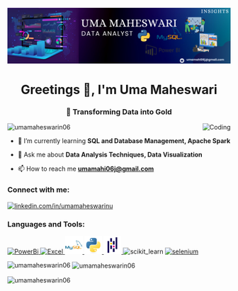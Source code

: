 ![logo](https://github.com/UmaMaheswariN06/UmaMahi/blob/main/Black%20%26%20White%20Modern%20Minimalist%20Data%20Analyst%20LinkedIn%20Banner%20(1).png)
<h1 align="center">Greetings 👋, I'm Uma Maheswari</h1>
<h3 align="center">🔮 Transforming Data into Gold</h3>

<img align="right" alt="Coding" src="https://user-images.githubusercontent.com/74038190/221352975-94759904-aa4c-4032-a8ab-b546efb9c478.gif" style="max-width: 100%; display: inline-block;" data-target="animated-image.originalImage">

<p align="left"> <img src="https://komarev.com/ghpvc/?username=umamaheswarin06&label=Profile%20views&color=0e75b6&style=flat" alt="umamaheswarin06" /> </p>

- 🌱 I’m currently learning **SQL and Database Management, Apache Spark**

- 💬 Ask me about **Data Analysis Techniques, Data Visualization**

- 📫 How to reach me **umamahi06j@gmail.com**

<h3 align="left">Connect with me:</h3>
<p align="left">
<a href="www.linkedin.com/in/umamaheswarinu" target="blank"><img align="center" src="https://raw.githubusercontent.com/rahuldkjain/github-profile-readme-generator/master/src/images/icons/Social/linked-in-alt.svg" alt="linkedin.com/in/umamaheswarinu" height="30" width="40" /></a>
</p>

<h3 align="left">Languages and Tools:</h3>
<p align="left" dir="auto"> <a href="https://powerbi.microsoft.com/en-au/" rel="nofollow"> <img src="https://camo.githubusercontent.com/fc1fcb083e3255cc350baf533ccae97fc209a818d2395294db2d8c810d3ba7e9/68747470733a2f2f6c6f676f732d776f726c642e6e65742f77702d636f6e74656e742f75706c6f6164732f323032322f30322f4d6963726f736f66742d506f7765722d42492d53796d626f6c2e706e67" alt="PowerBi" width="40" height="40" data-canonical-src="https://logos-world.net/wp-content/uploads/2022/02/Microsoft-Power-BI-Symbol.png" style="max-width: 100%;"> </a> 
  <a href="https://www.microsoft.com/en-in/microsoft-365/excel" rel="nofollow"> <img src="https://camo.githubusercontent.com/a5d3b32d8903e1ccadabad5670d99e25ed7a63886969b045a92cdc5c03fe7f91/68747470733a2f2f63646e312e69636f6e66696e6465722e636f6d2f646174612f69636f6e732f66616d6f75732d6272616e642d617070732f3130302f5f2d30342d3531322e706e67" alt="Excel" width="40" height="40" data-canonical-src="https://cdn1.iconfinder.com/data/icons/famous-brand-apps/100/_-04-512.png" style="max-width: 100%;"> </a> 
   <a href="https://www.mysql.com/" rel="nofollow"> <img src="https://raw.githubusercontent.com/devicons/devicon/master/icons/mysql/mysql-original-wordmark.svg" alt="mysql" width="40" height="40" style="max-width: 100%;"> </a>
   <a href="https://www.python.org" rel="nofollow"> <img src="https://raw.githubusercontent.com/devicons/devicon/master/icons/python/python-original.svg" alt="python" width="40" height="40" style="max-width: 100%;"> </a>
  <a href="https://pandas.pydata.org/" rel="nofollow"> <img src="https://raw.githubusercontent.com/devicons/devicon/2ae2a900d2f041da66e950e4d48052658d850630/icons/pandas/pandas-original.svg" alt="pandas" width="40" height="40" style="max-width: 100%;"> </a>
  <img src="https://camo.githubusercontent.com/69ce21304adac467a8251181f98932e1785abd9d718cdd8edc78d1abbf2dcb49/68747470733a2f2f75706c6f61642e77696b696d656469612e6f72672f77696b6970656469612f636f6d6d6f6e732f302f30352f5363696b69745f6c6561726e5f6c6f676f5f736d616c6c2e737667" alt="scikit_learn" width="40" height="40" data-canonical-src="https://upload.wikimedia.org/wikipedia/commons/0/05/Scikit_learn_logo_small.svg" style="max-width: 100%;"> </a>  <a href="https://www.selenium.dev" rel="nofollow"> <img src="https://raw.githubusercontent.com/detain/svg-logos/780f25886640cef088af994181646db2f6b1a3f8/svg/selenium-logo.svg" alt="selenium" width="40" height="40" style="max-width: 100%;"> </a>
 </p>

<p><img align="left" src="https://github-readme-stats.vercel.app/api/top-langs?username=umamaheswarin06&show_icons=true&locale=en&layout=compact" alt="umamaheswarin06" /></p>

<p>&nbsp;<img align="center" src="https://github-readme-stats.vercel.app/api?username=umamaheswarin06&show_icons=true&locale=en" alt="umamaheswarin06" /></p>

<p><img align="center" src="https://github-readme-streak-stats.herokuapp.com/?user=umamaheswarin06&" alt="umamaheswarin06" /></p>
